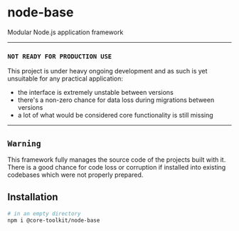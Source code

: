 # node-base
Modular Node.js application framework

---
### `NOT READY FOR PRODUCTION USE`
This project is under heavy ongoing development and as such is yet unsuitable for any practical application:
- the interface is extremely unstable between versions
- there's a non-zero chance for data loss during migrations between versions
- a lot of what would be considered core functionality is still missing
---

## `Warning`
This framework fully manages the source code of the projects built with it. There is a good chance for code loss or corruption if installed into existing codebases which were not properly prepared.

## Installation
```sh
# in an empty directory
npm i @core-toolkit/node-base
